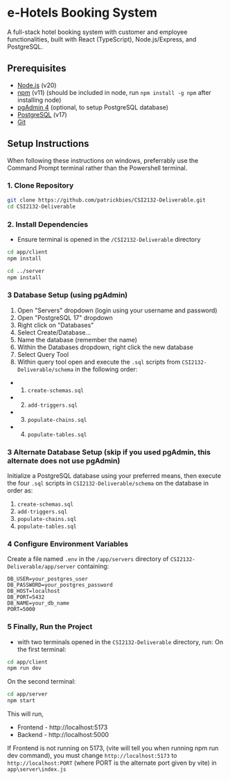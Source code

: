 # e-Hotels Booking System

A full-stack hotel booking system with customer and employee functionalities, built with React (TypeScript), Node.js/Express, and PostgreSQL.

## Prerequisites

- [Node.js](https://nodejs.org/) (v20)
- [npm](https://www.npmjs.com/) (v11) (should be included in node, run `npm install -g npm` after installing node)
- [pgAdmin 4](https://www.pgadmin.org/) (optional, to setup PostgreSQL database)
- [PostgreSQL](https://www.postgresql.org/) (v17)
- [Git](https://git-scm.com/)

## Setup Instructions
When following these instructions on windows, preferrably use the Command Prompt terminal rather than the Powershell terminal. 

### 1. Clone Repository
```bash
git clone https://github.com/patrickbies/CSI2132-Deliverable.git
cd CSI2132-Deliverable
```
### 2. Install Dependencies 
* Ensure terminal is opened in the `/CSI2132-Deliverable` directory
```bash
cd app/client
npm install

cd ../server
npm install
```

### 3 Database Setup (using pgAdmin)

1. Open "Servers" dropdown (login using your username and password)
2. Open "PostgreSQL 17" dropdown
3. Right click on "Databases"
4. Select Create/Database...
5. Name the database (remember the name)
6. Within the Databases dropdown, right click the new database
7. Select Query Tool
8. Within query tool open and execute the `.sql` scripts from `CSI2132-Deliverable/schema` in the following order:
-  1. `create-schemas.sql`
-  2. `add-triggers.sql`
-  3. `populate-chains.sql`
-  4. `populate-tables.sql`

### 3 Alternate Database Setup (skip if you used pgAdmin, this alternate does not use pgAdmin)

Initialize a PostgreSQL database using your preferred means, then execute the four `.sql` scripts in `CSI2132-Deliverable/schema` on the database in order as:
1. `create-schemas.sql`
2. `add-triggers.sql`
3. `populate-chains.sql`
4. `populate-tables.sql`

### 4 Configure Environment Variables
Create a file named `.env` in the `/app/servers` directory of `CSI2132-Deliverable/app/server` containing:
```env
DB_USER=your_postgres_user
DB_PASSWORD=your_postgres_password
DB_HOST=localhost
DB_PORT=5432
DB_NAME=your_db_name
PORT=5000
```

### 5 Finally, Run the Project
* with two terminals opened in the `CSI2132-Deliverable` directory, run:
On the first terminal:
```bash
cd app/client
npm run dev
```

On the second terminal:
```bash
cd app/server
npm start
```

This will run, 
* Frontend - http://localhost:5173
* Backend - http://localhost:5000

If Frontend is not running on 5173, (vite will tell you when running npm run dev command), you must change `http://localhost:5173` to `http://localhost:PORT` (where PORT is the alternate port given by vite) in `app\server\index.js`